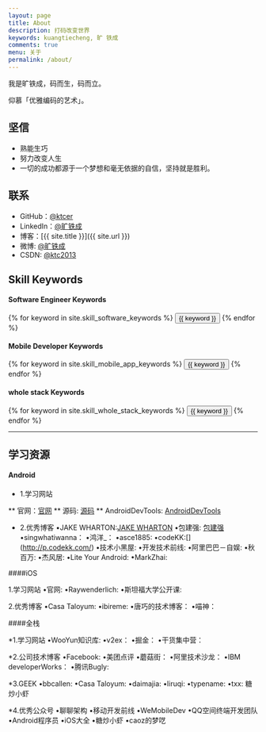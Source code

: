 ```yaml
---
layout: page
title: About
description: 打码改变世界
keywords: kuangtiecheng, 旷 铁成
comments: true
menu: 关于
permalink: /about/
---
```


我是旷铁成，码而生，码而立。

仰慕「优雅编码的艺术」。

## 坚信

* 熟能生巧
* 努力改变人生
* 一切的成功都源于一个梦想和毫无依据的自信，坚持就是胜利。

## 联系

* GitHub：[@ktcer](https://github.com/ktcer)
* LinkedIn：[@旷铁成](http://www.linkedin.com/in/铁成-旷-4aba7295?trk=nav_responsive_tab_profile)
* 博客：[{{ site.title }}]({{ site.url }})
* 微博: [@旷铁成](http://weibo.com/旷铁成)
* CSDN: [@ktc2013](http://my.csdn.net/qq_19827707)

## Skill Keywords

#### Software Engineer Keywords
<div class="btn-inline">
    {% for keyword in site.skill_software_keywords %}
    <button class="btn btn-outline" type="button">{{ keyword }}</button>
    {% endfor %}
</div>

#### Mobile Developer Keywords
<div class="btn-inline">
    {% for keyword in site.skill_mobile_app_keywords %}
    <button class="btn btn-outline" type="button">{{ keyword }}</button>
    {% endfor %}
</div>

#### whole stack Keywords
<div class="btn-inline">
    {% for keyword in site.skill_whole_stack_keywords %}
    <button class="btn btn-outline" type="button">{{ keyword }}</button>
    {% endfor %}
</div>

----------

##  学习资源
 
#### Android

* 1.学习网站

**   官网：[官网](https://developer.android.com/index.html)
**   源码: [源码](http://source.android.com/)
**   AndroidDevTools: [AndroidDevTools](http://www.androiddevtools.cn/)

* 2.优秀博客
•JAKE WHARTON:[JAKE WHARTON]( http://jakewharton.com/)
•包建强: [包建强](http://blog.csdn.net/jspandasp)
•singwhatiwanna：[](http://blog.csdn.net/singwhatiwanna)
•鸿洋_：[](http://blog.csdn.net/lmj623565791)
•asce1885: [](http://www.jianshu.com/users/4ef984470da8/latest_articles)
•codeKK:[] (http://p.codekk.com/)
•技术小黑屋: [](http://droidyue.com/)
•开发技术前线: [](http://www.devtf.cn/)
•阿里巴巴－自娱: [](http://myeyeofjava.iteye.com/)
•秋百万: [](http://www.liaohuqiu.net/cn/)
•杰风居: [](http://jayfeng.com/)
•Lite Your Android: [](http://litesuits.com/)
•MarkZhai: [](http://blog.zhaiyifan.cn/)

####iOS

1.学习网站
•官网: [](https://developer.apple.com/)
•Raywenderlich: [](https://www.raywenderlich.com/)
•斯坦福大学公开课: [](http://open.163.com/special/opencourse/ios8.html)

2.优秀博客
•Casa Taloyum: [](http://casatwy.com/)
•ibireme: [](http://blog.ibireme.com/)
•唐巧的技术博客： [](http://blog.devtang.com/)
•喵神： [](https://onevcat.com/)

####全栈

*1.学习网站
•WooYun知识库:   [](http://drops.wooyun.org/)
•v2ex：[](http://www.v2ex.com/)
•掘金：[](https://xitu.io/)
•干货集中营：[](http://gank.io/)

*2.公司技术博客
•Facebook: [](https://www.facebook.com/Engineering/timeline)
•美团点评[](：http://tech.meituan.com/)
•蘑菇街：[](http://mogu.io/)
•阿里技术沙龙：[](http://club.alibabatech.org/)
•IBM developerWorks：[](http://www.ibm.com/developerworks/cn/java/)
•腾讯Bugly: [](http://bugly.qq.com/bbs/portal.php)

*3.GEEK
•bbcallen: [](https://github.com/bbcallen)
•Casa Taloyum: [](http://casatwy.com/)
•daimajia: [](https://github.com/daimajia)
•liruqi:[](http://liruqi.info/)
•typename:[]( http://blog.csdn.net/typename)
•txx: 糖炒小虾

*4.优秀公众号
•聊聊架构
•移动开发前线
•WeMobileDev
•QQ空间终端开发团队
•Android程序员
•iOS大全
•糖炒小虾
•caoz的梦呓

